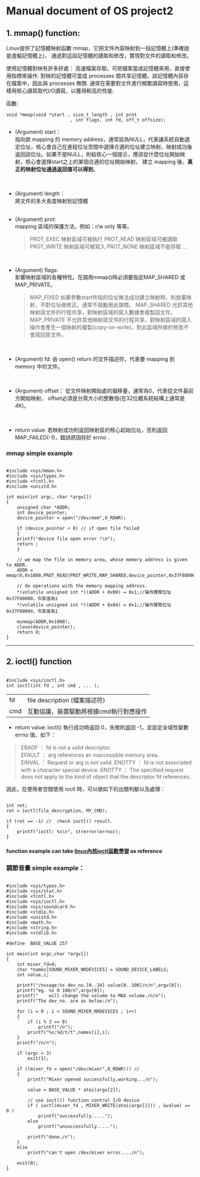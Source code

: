 
# Manual document of OS project2

## 1.  mmap() function:
Linux提供了記憶體映射函數 mmap，它把文件內容映射到一段記憶體上(準確說是虛擬記憶體上)，
通過對這段記憶體的讀取和修改，實現對文件的讀取和修改。 

使用記憶體對映有許多好處：
高速檔案存取。可把檔案當成記憶體來用，直接使用指標來操作. 
對映的記憶體可當成 processes 間共享記憶體，該記憶體內容存在檔案中，因此與 processes 無關. 通常在需要對文件進行頻繁讀寫時使用，這樣用核心讀寫取代I/O讀寫，以獲得較高的性能.  

函數:
<pre><code>void *mmap(void *start , size_t length , int prot
                        , int flags, int fd, off_t offsize);</code></pre>  

* (Argument) start：   
指向欲 mapping 的 memory address，通常設為NULL，代表讓系統自動選定位址，核心會自己在進程位址空間中選擇合適的位址建立映射。映射成功後返回該位址。如果不是NULL，則給核心一個提示，應該從什麼位址開始映射，核心會選擇start之上的某個合適的位址開始映射。
建立 mapping 後，**真正的映射位址通過返回值可以得到**。 
<br>

* (Argument) length：    
    將文件的多大長度映射到記憶體<br>
    <br>
    
* (Argument) prot:    
mapping 區域的保護方法，例如：r/w only 等等。 
    > PROT_EXEC 映射區域可被執行
    > PROT_READ 映射區域可被讀取
    > PROT_WRITE 映射區域可被寫入
    > PROT_NONE 映射區域不能存取 ...
<br>

* (Argument) flags:   
影響映射區域的各種特性。在調用mmap()時必須要指定MAP_SHARED 或MAP_PRIVATE。
    > MAP_FIXED 如果參數start所指的位址無法成功建立映射時，則放棄映射，不對位址做修正。通常不鼓勵用此旗標。
MAP_SHARED 允許其他映射該文件的行程共享，對映射區域的寫入數據會複製回文件。
MAP_PRIVATE 不允許其他映射該文件的行程共享，對映射區域的寫入操作會產生一個映射的複製(copy-on-write)，對此區域所做的修改不會寫回原文件。
<br>

* (Argument) fd:
由 open() return 的文件描述符，代表要 mapping 到 memory 中的文件。
<br>

* (Argument) offset：
從文件映射開始處的偏移量，通常為0，代表從文件最前方開始映射。
offset必須是分頁大小的整數倍(在32位體系統結構上通常是4K)。
<br>

* return value:
若映射成功則返回映射區的核心起始位址，否則返回MAP_FAILED(-1)，錯誤原因存於 errno .


###  mmap simple example
<pre><code>
#include &ltsys/mman.h> 
#include &ltsys/types.h> 
#include &ltfcntl.h> 
#include &ltunistd.h> 

int main(int argc, char *argv[])
{
    unsigned char *ADDR; 
    int device_pointer;
    device_pointer = open("/dev/mem",O_RDWR);

    if (device_pointer < 0) // if open file failed
    {
    printf("device file open error !\n");
    return ;
    }

    // we map the file in memory area, whose memory address is given to ADDR.
    ADDR = mmap(0,0x1000,PROT_READ|PROT_WRITE,MAP_SHARED,device_pointer,0x37F80000);

    // do operations with the memory mapping address.
    *(volatile unsigned int *)(ADDR + 0x00) = 0x1;//操作實際位址0x37F80000，令其值為1
    *(volatile unsigned int *)(ADDR + 0x04) = 0x1;//操作實際位址0x37F80004，令其值為1

    munmap(ADDR,0x1000);
    close(device_pointer);
    return 0;
}</code></pre>

---
## 2. ioctl() function
<pre><code>
#include &lt;sys/ioctl.h>
int ioctl(int fd , int cmd , ... );
</code></pre>

<table>
    <tr>
        <td>fd</td>
        <td>file description (檔案描述符)</td>
    </tr>
    <tr>
        <td>cmd</td>
        <td>互動協議，裝置驅動將根據cmd執行對應操作</td>
    </tr>

</table>

* return value:
ioctl() 執行成功時返回 0，失敗則返回 -1，並設定全域性變數 errno 值，如下：

>EBADF ： fd is not a valid descriptor.   
EFAULT ： arg references an inaccessible memory area.   
EINVAL ： Request or arg is not valid. 
ENOTTY ： fd is not associated with a character special device. 
ENOTTY ： The specified request does not apply to the kind of object that the descriptor fd references.

因此，在使用者空間使用 ioctl 時，可以做如下的出錯判斷以及處理：
<pre><code>
int ret;
ret = ioctl(file_descryption, MY_CMD);

if (ret == -1) //  check ioctl() result.
{
    printf("ioctl: %s\n", strerror(errno));
}</code></pre>

#### function example can take [linux內核ioctl函數學習](https://blog.xuite.net/yang44/dd/49077684-linux%E5%85%A7%E6%A0%B8ioctl%E5%87%BD%E6%95%B8%E5%AD%B8%E7%BF%92) as reference

### 調節音量 simple example：
<pre><code>
#include &lt;sys/types.h>
#include &lt;sys/stat.h>
#include &lt;fcntl.h>
#include &lt;sys/ioctl.h>
#include &lt;sys/soundcard.h>
#include &lt;stdio.h>
#include &lt;unistd.h>
#include &lt;math.h>
#include &lt;string.h>
#include &lt;stdlib.h>

#define  BASE_VALUE 257

int main(int argc,char *argv[])
{
    int mixer_fd=0;
    char *names[SOUND_MIXER_NRDEVICES] = SOUND_DEVICE_LABELS;
    int value,i;

    printf("/nusage:%s dev_no.[0..24] value[0..100]/n/n",argv[0]);
    printf("eg. %s 0 100/n",argv[0]);
    printf("    will change the volume to MAX volume./n/n");
    printf("The dev_no. are as below:/n");

    for (i = 0 ; i &lt; SOUND_MIXER_NRDEVICES ; i++)
    {
        if (i % 3 == 0) 
            printf("/n");
        printf("%s:%d/t/t",names[i],i);
    }
    printf("/n/n");

    if (argc < 3)
        exit(1);

    if ((mixer_fd = open("/dev/mixer",O_RDWR))) // 
    {
        printf("Mixer opened successfully,working.../n");

        value = BASE_VALUE * atoi(argv[2]);

        // use ioctl() function control I/O device
        if ( ioctl(mixer_fd , MIXER_WRITE(atoi(argv[1])) , &value) == 0 )
            printf("successfully.....");
        else    
            printf("unsuccessfully.....");
        
        printf("done./n");
    }
    else
        printf("can't open /dev/mixer error..../n");

    exit(0);
}
</code></pre>
